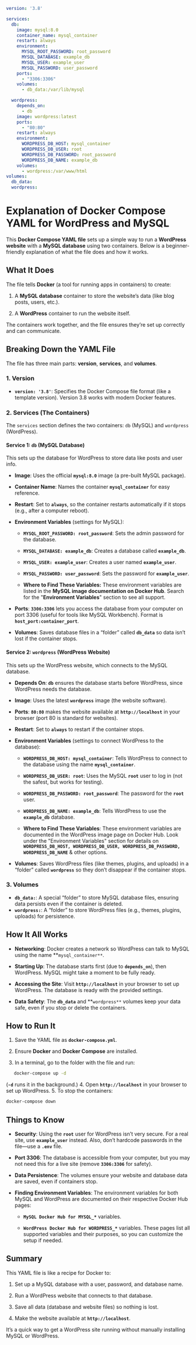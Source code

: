 <!-- @format -->

```yaml
version: '3.8'

services:
  db:
    image: mysql:8.0
    container_name: mysql_container
    restart: always
    environment:
      MYSQL_ROOT_PASSWORD: root_password
      MYSQL_DATABASE: example_db
      MYSQL_USER: example_user
      MYSQL_PASSWORD: user_password
    ports:
      - "3306:3306"
    volumes:
      - db_data:/var/lib/mysql

  wordpress:
    depends_on:
      - db
    image: wordpress:latest
    ports:
      - "80:80"
    restart: always
    environment:
      WORDPRESS_DB_HOST: mysql_container
      WORDPRESS_DB_USER: root
      WORDPRESS_DB_PASSWORD: root_password
      WORDPRESS_DB_NAME: example_db
    volumes:
      - wordpress:/var/www/html
volumes:
  db_data:
  wordpress:
```

# Explanation of Docker Compose YAML for WordPress and MySQL

This **Docker Compose YAML file** sets up a simple way to run a **WordPress website** with a **MySQL database** using two containers. Below is a beginner-friendly explanation of what the file does and how it works.

## What It Does

The file tells **Docker** (a tool for running apps in containers) to create:

1. A **MySQL database** container to store the website’s data (like blog posts, users, etc.).

2. A **WordPress** container to run the website itself.

The containers work together, and the file ensures they’re set up correctly and can communicate.

## Breaking Down the YAML File

The file has three main parts: **version**, **services**, and **volumes**.

### 1. Version

- **`version: '3.8'`**: Specifies the Docker Compose file format (like a template version). Version 3.8 works with modern Docker features.

### 2. Services (The Containers)

The `services` section defines the two containers: `db` (MySQL) and `wordpress` (WordPress).

#### Service 1: `db` (MySQL Database)

This sets up the database for WordPress to store data like posts and user info.

- **Image**: Uses the official **`mysql:8.0`** image (a pre-built MySQL package).

- **Container Name**: Names the container **`mysql_container`** for easy reference.

- **Restart**: Set to **`always`**, so the container restarts automatically if it stops (e.g., after a computer reboot).

- **Environment Variables** (settings for MySQL):

  - **`MYSQL_ROOT_PASSWORD: root_password`**: Sets the admin password for the database.

  - **`MYSQL_DATABASE: example_db`**: Creates a database called **`example_db`**.

  - **`MYSQL_USER: example_user`**: Creates a user named **`example_user`**.

  - **`MYSQL_PASSWORD: user_password`**: Sets the password for **`example_user`**.

  - **Where to Find These Variables:** These environment variables are listed in the **MySQL image documentation on Docker Hub**. Search for the "**Environment Variables**" section to see all support.

- **Ports**: **`3306:3306`** lets you access the database from your computer on port 3306 (useful for tools like MySQL Workbench). Format is **`host_port:container_port`**.
- **Volumes**: Saves database files in a “folder” called **`db_data`** so data isn’t lost if the container stops.

#### Service 2: **`wordpress`** (WordPress Website)

This sets up the WordPress website, which connects to the MySQL database.

- **Depends On**: **`db`** ensures the database starts before WordPress, since WordPress needs the database.
- **Image**: Uses the latest **`wordpress`** image (the website software).

- **Ports**: **`80:80`** makes the website available at **`http://localhost`** in your browser (port 80 is standard for websites).

- **Restart**: Set to **`always`** to restart if the container stops.

- **Environment Variables** (settings to connect WordPress to the database):

  - **`WORDPRESS_DB_HOST: mysql_container`**: Tells WordPress to connect to the database using the name **`mysql_container`**.

  - **`WORDPRESS_DB_USER: root`**: Uses the MySQL **`root`** user to log in (not the safest, but works for testing).

  - **`WORDPRESS_DB_PASSWORD: root_password`**: The password for the **`root`** user.

  - **`WORDPRESS_DB_NAME: example_db`**: Tells WordPress to use the **`example_db`** database.

  - **Where to Find These Variables**: These environment variables are documented in the WordPress image page on Docker Hub. Look under the "Environment Variables" section for details on **`WORDPRESS_DB_HOST, WORDPRESS_DB_USER, WORDPRESS_DB_PASSWORD, WORDPRESS_DB_NAME`** & other options.

- **Volumes**: Saves WordPress files (like themes, plugins, and uploads) in a “folder” called **`wordpress`** so they don’t disappear if the container stops.

### 3. Volumes

- **`db_data:`**: A special “folder” to store MySQL database files, ensuring data persists even if the container is deleted.
- **`wordpress:`**: A “folder” to store WordPress files (e.g., themes, plugins, uploads) for persistence.

## How It All Works

- **Networking**: Docker creates a network so WordPress can talk to MySQL using the name **`mysql_container**`.

- **Starting Up**: The database starts first (due to **`depends_on`**), then WordPress. MySQL might take a moment to be fully ready.

- **Accessing the Site**: Visit **`http://localhost`** in your browser to set up WordPress. The database is ready with the provided settings.

- **Data Safety**: The **`db_data`** and **`wordpress**` volumes keep your data safe, even if you stop or delete the containers.

## How to Run It

1. Save the YAML file as **`docker-compose.yml`**.

2. Ensure **Docker** and **Docker Compose** are installed.

3. In a terminal, go to the folder with the file and run:

```bash
   docker-compose up -d
```

(**`-d`** runs it in the background.) 4. Open **`http://localhost`** in your browser to set up WordPress. 5. To stop the containers:

```bash
docker-compose down
```

## Things to Know

- **Security**: Using the **`root`** user for WordPress isn’t very secure. For a real site, use **`example_user`** instead. Also, don’t hardcode passwords in the file—use a **`.env`** file.

- **Port 3306**: The database is accessible from your computer, but you may not need this for a live site (remove **`3306:3306`** for safety).

- **Data Persistence**: The volumes ensure your website and database data are saved, even if containers stop.

- **Finding Environment Variables**: The environment variables for both MySQL and WordPress are documented on their respective Docker Hub pages:

  - **`MySQL Docker Hub for MYSQL_*`** variables.

  - **`WordPress Docker Hub for WORDPRESS_*`** variables. These pages list all supported variables and their purposes, so you can customize the setup if needed.

## Summary

This YAML file is like a recipe for Docker to:

1. Set up a MySQL database with a user, password, and database name.

2. Run a WordPress website that connects to that database.

3. Save all data (database and website files) so nothing is lost.

4. Make the website available at **`http://localhost`**.

It’s a quick way to get a WordPress site running without manually installing MySQL or WordPress.

